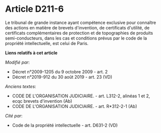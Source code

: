 # Article D211-6

Le tribunal de grande instance ayant compétence exclusive pour connaître des actions en matière de brevets d'invention, de
certificats d'utilité, de certificats complémentaires de protection et de topographies de produits semi-conducteurs, dans les
cas et conditions prévus par le code de la propriété intellectuelle, est celui de Paris.

**Liens relatifs à cet article**

_Modifié par_:

  - Décret n°2009-1205 du 9 octobre 2009 - art. 2
  - Décret n°2019-912 du 30 août 2019 - art. 23 (VD)

_Anciens textes_:

  - CODE DE L'ORGANISATION JUDICIAIRE. - art. L312-2, alinéas 1 et 2, ecqc brevets d'invention (Ab)
  - CODE DE L'ORGANISATION JUDICIAIRE. - art. R*312-2-1 (Ab)

_Cité par_:

  - Code de la propriété intellectuelle - art. D631-2 (VD)
